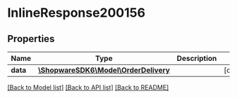 # InlineResponse200156

## Properties
Name | Type | Description | Notes
------------ | ------------- | ------------- | -------------
**data** | [**\ShopwareSDK6\Model\OrderDelivery**](OrderDelivery.md) |  | [optional] 

[[Back to Model list]](../../README.md#documentation-for-models) [[Back to API list]](../../README.md#documentation-for-api-endpoints) [[Back to README]](../../README.md)

